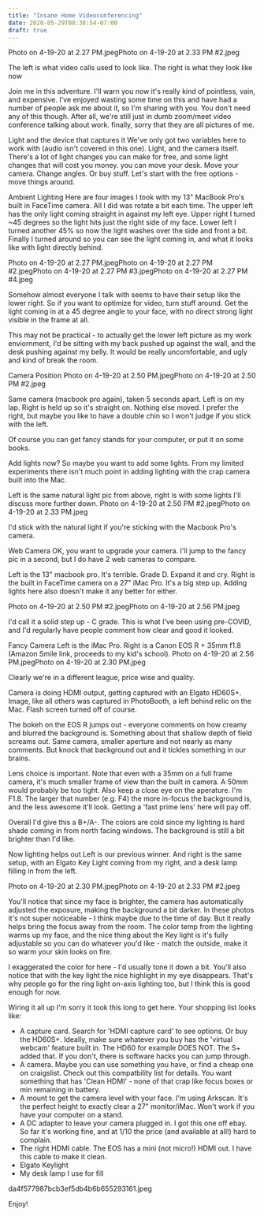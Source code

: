 ```yaml
---
title: "Insane Home Videoconferencing"
date: 2020-05-29T08:38:54-07:00
draft: true
---
```


Photo on 4-19-20 at 2.27 PM.jpegPhoto on 4-19-20 at 2.33 PM #2.jpeg

The left is what video calls used to look like. The right is what they look like now

Join me in this adventure. I'll warn you now it's really kind of pointless, vain, and expensive. I've enjoyed wasting some time on this and have had a number of people ask me about it, so I'm sharing with you. You don't need any of this though. After all, we're still just in dumb zoom/meet video conference talking about work. finally, sorry that they are all pictures of me. 

Light and the device that captures it
We've only got two variables here to work with (audio isn't covered in this one). Light, and the camera itself. There's a lot of light changes you can make for free, and some light changes that will cost you money. you can move your desk. Move your camera. Change angles. Or buy stuff. Let's start with the free options - move things around.

Ambient Lighting
Here are four images I took with my 13" MacBook Pro's built in FaceTime camera. All I did was rotate a bit each time. The upper left has the only light coming straight in against my left eye. Upper right I turned ~45 degrees so the light hits just the right side of my face. Lower left I turned another 45% so now the light washes over the side and front a bit. Finally I turned around so you can see the light coming in, and what it looks like with light directly behind.
  
Photo on 4-19-20 at 2.27 PM.jpegPhoto on 4-19-20 at 2.27 PM #2.jpegPhoto on 4-19-20 at 2.27 PM #3.jpegPhoto on 4-19-20 at 2.27 PM #4.jpeg

Somehow almost everyone I talk with seems to have their setup like the lower right. So if you want to optimize for video, turn stuff around. Get the light coming in at a 45 degree angle to your face, with no direct strong light visible in the frame at all. 

This may not be practical - to actually get the lower left picture as my work enviornment, I'd be sitting with my back pushed up against the wall, and the desk pushing against my belly. It would be really uncomfortable, and ugly and kind of break the room. 

Camera Position
Photo on 4-19-20 at 2.50 PM.jpegPhoto on 4-19-20 at 2.50 PM #2.jpeg

Same camera (macbook pro again), taken 5 seconds apart. Left is on my lap. Right is held up so it's straight on. Nothing else moved. I prefer the right, but maybe you like to have a double chin so I won't judge if you stick with the left. 

Of course you can get fancy stands for your computer, or put it on some books.

Add lights now?
So maybe you want to add some lights. From my limited experiments there isn't much point in adding lighting with the crap camera built into the Mac. 

Left is the same natural light pic from above, right is with some lights I'll discuss more further down. 
Photo on 4-19-20 at 2.50 PM #2.jpegPhoto on 4-19-20 at 2.33 PM.jpeg

I'd stick with the natural light if you're sticking with the Macbook Pro's camera.

Web Camera
OK, you want to upgrade your camera. I'll jump to the fancy pic in a second, but I do have 2 web cameras to compare. 

Left is the 13" macbook pro. It's terrible. Grade D. Expand it and cry. Right is the built in FaceTime camera on a 27" iMac Pro. It's a big step up. Adding lights here also doesn't make it any better for either. 

Photo on 4-19-20 at 2.50 PM #2.jpegPhoto on 4-19-20 at 2.56 PM.jpeg

I'd call it a solid step up - C grade. This is what I've been using pre-COVID, and I'd regularly have people comment how clear and good it looked.

Fancy Camera
Left is the iMac Pro. Right is a Canon EOS R + 35mm f1.8 (Amazon Smile link, proceeds to my kid's school). 
Photo on 4-19-20 at 2.56 PM.jpegPhoto on 4-19-20 at 2.30 PM.jpeg

Clearly we're in a different league, price wise and quality. 

Camera is doing HDMI output, getting captured with an Elgato HD60S+. Image, like all others was captured in PhotoBooth, a left behind relic on the Mac. Flash screen turned off of course. 

The bokeh on the EOS R jumps out - everyone comments on how creamy and blurred the background is. Something about that shallow depth of field screams out. Same camera, smaller aperture and not nearly as many comments. But knock that background out and it tickles something in our brains.

Lens choice is important. Note that even with a 35mm on a full frame camera, it's much smaller frame of view than the built in camera. A 50mm would probably be too tight. Also keep a close eye on the aperature. I'm F1.8. The larger that number (e.g. F4) the more in-focus the background is, and the less awesome it'll look. Getting a 'fast prime lens' here will pay off. 

Overall I'd give this a B+/A-. The colors are cold since my lighting is hard shade coming in from north facing windows. The background is still a bit brighter than I'd like.

Now lighting helps out
Left is our previous winner. And right is the same setup, with an Elgato Key Light coming from my right, and a desk lamp filling in from the left. 

Photo on 4-19-20 at 2.30 PM.jpegPhoto on 4-19-20 at 2.33 PM #2.jpeg

You'll notice that since my face is brighter, the camera has automatically adjusted the exposure, making the background a bit darker. In these photos it's not super noticeable - I think maybe due to the time of day. But it really helps bring the focus away from the room. The color temp from the lighting warms up my face, and the nice thing about the Key light is it's fully adjustable so you can do whatever you'd like - match the outside, make it so warm your skin looks on fire. 

I exaggerated the color for here - I'd usually tone it down a bit. You'll also notice that with the key light the nice highlight in my eye disappears. That's why people go for the ring light on-axis lighting too, but I think this is good enough for now.

Wiring it all up
I'm sorry it took this long to get here. Your shopping list looks like:
* A capture card. Search for 'HDMI capture card' to see options. Or buy the HD60S+. Ideally, make sure whatever you buy has the 'virtual webcam' feature built in. The HD60 for example DOES NOT. The S+ added that. If you don't, there is software hacks you can jump through.
* A camera. Maybe you can use something you have, or find a cheap one on craigslist. Check out this compatbility list for details. You want something that has 'Clean HDMI' - none of that crap like focus boxes or min remaining in battery. 
* A mount to get the camera level with your face. I'm using Arkscan. It's the perfect height to exactly clear a 27" monitor/iMac. Won't work if you have your computer on a stand.
* A DC adapter to leave your camera plugged in. I got this one off ebay. So far it's working fine, and at 1/10 the price (and available at all!) hard to complain.
* The right HDMI cable. The EOS has a mini (not micro!) HDMI out. I have this cable to make it clean. 
* Elgato Keylight
* My desk lamp I use for fill

da4f577987bcb3ef5db4b6b655293161.jpeg

Enjoy!